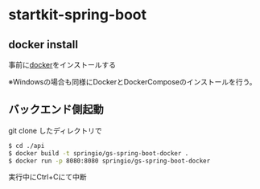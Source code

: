 # startkit-spring-boot
 
## docker install
事前に<a href="https://docs.docker.com/docker-for-mac/install/">docker</a>をインストールする

※Windowsの場合も同様にDockerとDockerComposeのインストールを行う。
 
## バックエンド側起動
 
git clone したディレクトリで

```zsh
$ cd ./api
$ docker build -t springio/gs-spring-boot-docker .
$ docker run -p 8080:8080 springio/gs-spring-boot-docker
```
 実行中にCtrl+Cにて中断
